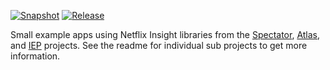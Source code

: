 
[![Snapshot](https://github.com/Netflix-Skunkworks/iep-apps/actions/workflows/snapshot.yml/badge.svg)](https://github.com/Netflix-Skunkworks/iep-apps/actions/workflows/snapshot.yml) [![Release](https://github.com/Netflix-Skunkworks/iep-apps/actions/workflows/release.yml/badge.svg)](https://github.com/Netflix-Skunkworks/iep-apps/actions/workflows/release.yml)

Small example apps using Netflix Insight libraries from the
[Spectator](https://github.com/Netflix/spectator),
[Atlas](https://github.com/Netflix/atlas), and
[IEP](https://github.com/Netflix/iep) projects. See the readme
for individual sub projects to get more information.
